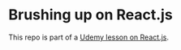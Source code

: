 # Brushing up on React.js

This repo is part of a [Udemy lesson on React.js](https://www.udemy.com/learn-and-understand-reactjs/learn/).